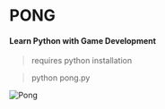 # PONG

#### Learn Python with Game Development
 
> requires python installation
 
> python pong.py 

 ![Pong](https://i.imgur.com/9WOA315.png)